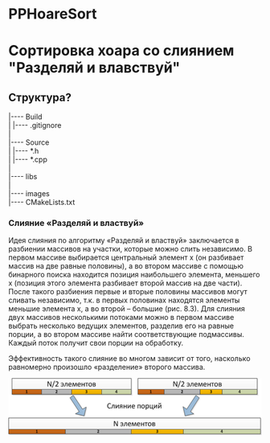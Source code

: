 # PPHoareSort

# Сортировка хоара со слиянием "Разделяй и влавствуй"

## Структура?

|---- Build  
|     |---- .gitignore  
|  
|---- Source  
|     |---- *.h  
|     |---- *.cpp  
|  
|---- libs  
|  
|---- images  
|---- CMakeLists.txt  

### Слияние «Разделяй и властвуй»

Идея слияния по алгоритму «Разделяй и властвуй» заключается в разбиении массивов на участки, которые можно слить независимо.
В первом массиве выбирается центральный элемент x (он разбивает массив на две равные половины), а во втором массиве с помощью
бинарного поиска находится позиция наибольшего элемента, меньшего x (позиция этого элемента разбивает второй массив на две части).
После такого разбиения первые и вторые половины массивов могут сливать независимо, т.к. в первых половинах находятся элементы меньшие
элемента x, а во второй – большие (рис. 8.3). Для слияния двух массивов несколькими потоками можно в первом массиве выбрать несколько 
ведущих элементов, разделив его на равные порции, а во втором массиве найти соответствующие подмассивы. Каждый поток получит свои порции
на обработку.

Эффективность такого слияние во многом зависит от того, насколько равномерно произошло «разделение» второго массива.

![Рис. Слияние «Разделяй и властвуй»](images/SliRazIVlas.png)

